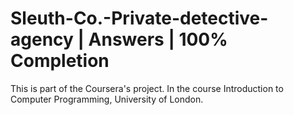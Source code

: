 # Sleuth-Co.-Private-detective-agency | Answers | 100% Completion

This is part of the Coursera's project. In the course Introduction to Computer Programming, University of London. 
